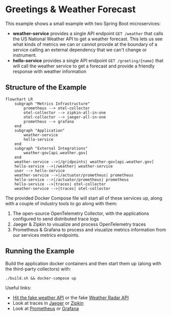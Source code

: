 # Greetings & Weather Forecast

This example shows a small example with two Spring Boot microservices:

- **weather-service** provides a single API endpoint `GET /weather` that calls the US National Weather API to get a weather forecast.  This lets us see what kinds of metrics we can or cannot provide at the boundary of a service calling an external dependency that we can't change or instrument.
- **hello-service** provides a single API endpoint `GET /greeting/{name}` that will call the weather service to get a forecast and provide a friendly response with weather information

## Structure of the Example

```mermaid
flowchart LR
    subgraph "Metrics Infrastructure"
        prometheus --> otel-collector
        otel-collector --> zipkin-all-in-one
        otel-collector --> jaeger-all-in-one
        prometheus --> grafana
    end
    subgraph "Application"
        weather-service
        hello-service
    end
    subgraph "External Integrations"
        weather-gov[api.weather.gov]
    end
    weather-service -->|/gridpoints| weather-gov[api.weather.gov]
    hello-service -->|/weather| weather-service
    user --> hello-service
    weather-service -->|/actuator/prometheus| prometheus
    hello-service -->|/actuator/prometheus| prometheus
    hello-service -->|traces| otel-collector
    weather-service -->|traces| otel-collector
```

The provided Docker Compose file will start all of these services up, along with a couple of industry tools to go along with them:

1. The open-source OpenTelemetry Collector, with the applications configured to send distributed trace logs
1. Jaeger & Zipkin to visualize and process OpenTelemetry traces
1. Prometheus & Grafana to process and visualize metrics information from our services metrics endpoints.

## Running the Example

Build the application docker containers and then start them up (along with the third-party collectors) with:

`./build.sh && docker-compose up`

Useful links:
- [Hit the fake weather API](http://0.0.0.0:8085/gridpoints/TOP/31,80/forecast) or the fake [Weather Radar API](http://0.0.0.0:8085/radar/stations)
- Look at traces in [Jaeger](http://0.0.0.0:16686) or [Zipkin](http://0.0.0.0:9411)
- Look at [Prometheus](http://0.0.0.0:9090) or [Grafana](http://0.0.0.0:3000)
